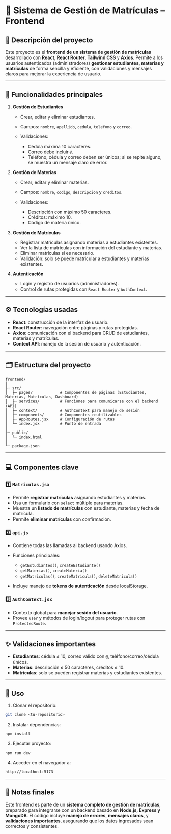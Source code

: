 # 📝 Sistema de Gestión de Matrículas – Frontend

## 🌟 Descripción del proyecto

Este proyecto es el **frontend de un sistema de gestión de matrículas** desarrollado con **React**, **React Router**, **Tailwind CSS** y **Axios**.
Permite a los usuarios autenticados (administradores) **gestionar estudiantes, materias y matrículas** de forma sencilla y eficiente, con validaciones y mensajes claros para mejorar la experiencia de usuario.

---

## 🎯 Funcionalidades principales

1. **Gestión de Estudiantes**

   * Crear, editar y eliminar estudiantes.
   * Campos: `nombre`, `apellido`, `cedula`, `telefono` y `correo`.
   * Validaciones:

     * Cédula máxima 10 caracteres.
     * Correo debe incluir `@`.
     * Teléfono, cédula y correo deben ser únicos; si se repite alguno, se muestra un mensaje claro de error.

2. **Gestión de Materias**

   * Crear, editar y eliminar materias.
   * Campos: `nombre`, `codigo`, `descripcion` y `creditos`.
   * Validaciones:

     * Descripción con máximo 50 caracteres.
     * Créditos: máximo 10.
     * Código de materia único.

3. **Gestión de Matrículas**

   * Registrar matrículas asignando materias a estudiantes existentes.
   * Ver la lista de matrículas con información del estudiante y materias.
   * Eliminar matrículas si es necesario.
   * Validación: solo se puede matricular a estudiantes y materias existentes.

4. **Autenticación**

   * Login y registro de usuarios (administradores).
   * Control de rutas protegidas con `React Router` y `AuthContext`.

---

## ⚙️ Tecnologías usadas

* **React**: construcción de la interfaz de usuario.
* **React Router**: navegación entre páginas y rutas protegidas.
* **Axios**: comunicación con el backend para CRUD de estudiantes, materias y matrículas.
* **Context API**: manejo de la sesión de usuario y autenticación.

---

## 🗂 Estructura del proyecto

```
frontend/
│
├─ src/
│  ├─ pages/            # Componentes de páginas (Estudiantes, Materias, Matrículas, Dashboard)
│  ├─ services/         # Funciones para comunicarse con el backend (API)
│  ├─ context/          # AuthContext para manejo de sesión
│  ├─ components/       # Componentes reutilizables
│  ├─ AppRoutes.jsx     # Configuración de rutas
│  └─ index.jsx         # Punto de entrada
│
├─ public/
│  └─ index.html
│
└─ package.json
```

---

## 💻 Componentes clave

### 1️⃣ `Matriculas.jsx`

* Permite **registrar matrículas** asignando estudiantes y materias.
* Usa un formulario con `select` múltiple para materias.
* Muestra un **listado de matrículas** con estudiante, materias y fecha de matrícula.
* Permite **eliminar matrículas** con confirmación.

### 2️⃣ `api.js`

* Contiene todas las llamadas al backend usando Axios.
* Funciones principales:

  * `getEstudiantes()`, `createEstudiante()`
  * `getMaterias()`, `createMateria()`
  * `getMatriculas()`, `createMatricula()`, `deleteMatricula()`
* Incluye manejo de **tokens de autenticación** desde localStorage.

### 3️⃣ `AuthContext.jsx`

* Contexto global para **manejar sesión del usuario**.
* Provee `user` y métodos de login/logout para proteger rutas con `ProtectedRoute`.

---

## ✨ Validaciones importantes

* **Estudiantes**: cédula ≤ 10, correo válido con `@`, teléfono/correo/cédula únicos.
* **Materias**: descripción ≤ 50 caracteres, créditos ≤ 10.
* **Matrículas**: solo se pueden registrar materias y estudiantes existentes.

---

## 🚀 Uso

1. Clonar el repositorio:

```bash
git clone <tu-repositorio>
```

2. Instalar dependencias:

```bash
npm install
```

3. Ejecutar proyecto:

```bash
npm run dev
```

4. Acceder en el navegador a:

```
http://localhost:5173
```

---


## 📌 Notas finales

Este frontend es parte de un **sistema completo de gestión de matrículas**, preparado para integrarse con un backend basado en **Node.js, Express y MongoDB**.
El código incluye **manejo de errores**, **mensajes claros**, y **validaciones importantes**, asegurando que los datos ingresados sean correctos y consistentes.


